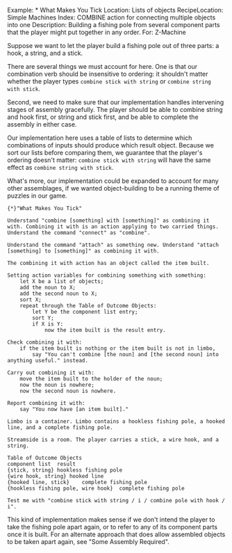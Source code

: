 Example: * What Makes You Tick
Location: Lists of objects
RecipeLocation: Simple Machines
Index: COMBINE action for connecting multiple objects into one
Description: Building a fishing pole from several component parts that the player might put together in any order.
For: Z-Machine

  
Suppose we want to let the player build a fishing pole out of three parts: a hook, a string, and a stick.

  
There are several things we must account for here. One is that our combination verb should be insensitive to ordering: it shouldn't matter whether the player types ``combine stick with string`` or ``combine string with stick``.

  
Second, we need to make sure that our implementation handles intervening stages of assembly gracefully. The player should be able to combine string and hook first, or string and stick first, and be able to complete the assembly in either case.

  
Our implementation here uses a table of lists to determine which combinations of inputs should produce which result object. Because we sort our lists before comparing them, we guarantee that the player's ordering doesn't matter: ``combine stick with string`` will have the same effect as ``combine string with stick``.

  
What's more, our implementation could be expanded to account for many other assemblages, if we wanted object-building to be a running theme of puzzles in our game.

  

``` inform7
{*}"What Makes You Tick"

Understand "combine [something] with [something]" as combining it with. Combining it with is an action applying to two carried things. Understand the command "connect" as "combine".

Understand the command "attach" as something new. Understand "attach [something] to [something]" as combining it with.

The combining it with action has an object called the item built.

Setting action variables for combining something with something:
	let X be a list of objects;
	add the noun to X;
	add the second noun to X;
	sort X;
	repeat through the Table of Outcome Objects:
		let Y be the component list entry;
		sort Y;
		if X is Y:
			now the item built is the result entry.

Check combining it with:
	if the item built is nothing or the item built is not in limbo,
		say "You can't combine [the noun] and [the second noun] into anything useful." instead.

Carry out combining it with:
	move the item built to the holder of the noun;
	now the noun is nowhere;
	now the second noun is nowhere.

Report combining it with:
	say "You now have [an item built]."

Limbo is a container. Limbo contains a hookless fishing pole, a hooked line, and a complete fishing pole.

Streamside is a room. The player carries a stick, a wire hook, and a string.

Table of Outcome Objects
component list	result
{stick, string}	hookless fishing pole
{wire hook, string}	hooked line
{hooked line, stick}	complete fishing pole
{hookless fishing pole, wire hook}	complete fishing pole

Test me with "combine stick with string / i / combine pole with hook / i".
```

  
This kind of implementation makes sense if we don't intend the player to take the fishing pole apart again, or to refer to any of its component parts once it is built. For an alternate approach that does allow assembled objects to be taken apart again, see "Some Assembly Required".

